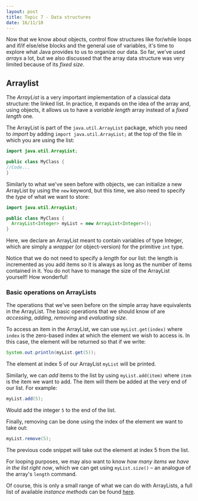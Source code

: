 ```yaml
---
layout: post
title: Topic 7 - Data structures
date: 16/11/10
---
```


Now that we know about objects, control flow structures like for/while loops and if/if else/else blocks and the general use of variables, it's time to explore what Java provides to us to organize our data. So far, we've used _arrays_ a lot, but we also discussed that the array data structure was very limited because of its _fixed size_.

## Arraylist

The _ArrayList_ is a very important implementation of a classical data structure: the linked list. In practice, it expands on the idea of the array and, using objects, it allows us to have a _variable length_ array instead of a _fixed length_ one.

The ArrayList is part of the `java.util.ArrayList` package, which you need to _import_ by adding `import java.util.ArrayList;` at the top of the file in which you are using the list:

```java
import java.util.ArrayList;

public class MyClass {
//Code...
}

```

Similarly to what we've seen before with objects, we can initialize a new ArrayList by using the `new` keyword, but this time, we also need to specify the _type_ of what we want to store:

```java
import java.util.ArrayList;

public class MyClass {
  ArrayList<Integer> myList = new ArrayList<Integer>();
}

```

Here, we declare an ArrayList meant to contain variables of type Integer, which are simply a _wrapper_ (or object-version) for the primitive `int` type.

Notice that we do not need to specify a _length_ for our list: the length is incremented as you add items so it is always as long as the number of items contained in it. You do not have to manage the size of the ArrayList yourself! How wonderful!

### Basic operations on ArrayLists

The operations that we've seen before on the simple array have equivalents in the ArrayList. The basic operations that we should know of are _accessing_, _adding_, _removing_ and _evaluating size_.

To access an item in the ArrayList, we can use `myList.get(index)` where `index` is the zero-based index at which the element we wish to access is. In this case, the element will be returned so that if we write:

```java
System.out.println(myList.get(5));
```

The element at index 5 of our ArrayList `myList` will be printed.

Similarly, we can _add_ items to the list by using `myList.add(item)` where `item` is the item we want to add. The item will them be added at the very end of our list. For example:

```java
myList.add(5);
```

Would add the integer `5` to the end of the list.

Finally, removing can be done using the index of the element we want to take out:

```java
myList.remove(5);
```

The previous code snippet will take out the element at index 5 from the list.

For looping purposes, we may also want to know _how many items we have in the list right now_, which we can get using `myList.size()` – an analogue of the array's `length` command.

Of course, this is only a small range of what we can do with ArrayLists, a full list of available _instance methods_ can be found [here](https://docs.oracle.com/javase/7/docs/api/java/util/ArrayList.html).
